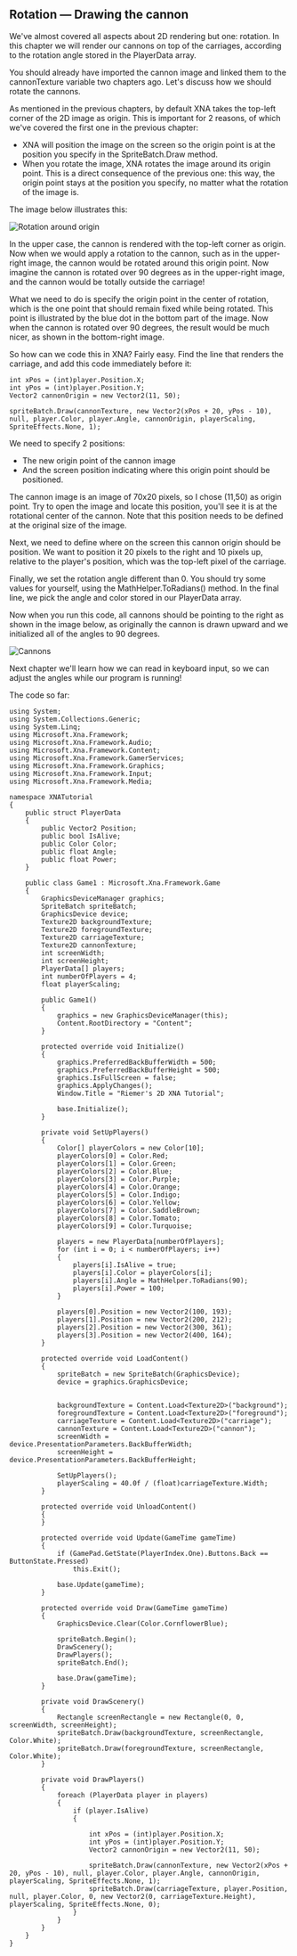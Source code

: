 ## Rotation — Drawing the cannon
We've almost covered all aspects about 2D rendering but one: rotation. In this chapter we will render our cannons on top of the carriages, according to the rotation angle stored in the PlayerData array.

You should already have imported the cannon image and linked them to the cannonTexture variable two chapters ago. Let's discuss how we should rotate the cannons.

As mentioned in the previous chapters, by default XNA takes the top-left corner of the 2D image as origin. This is important for 2 reasons, of which we've covered the first one in the previous chapter:

- XNA will position the image on the screen so the origin point is at the position you specify in the SpriteBatch.Draw method.
- When you rotate the image, XNA rotates the image around its origin point. This is a direct consequence of the previous one: this way, the origin point stays at the position you specify, no matter what the rotation of the image is.

The image below illustrates this:

![Rotation around origin](images/Riemer/2DSeries1/rotation_around_origin.jpg "Rotation around origin")

In the upper case, the cannon is rendered with the top-left corner as origin. Now when we would apply a rotation to the cannon, such as in the upper-right image, the cannon would be rotated around this origin point. Now imagine the cannon is rotated over 90 degrees as in the upper-right image, and the cannon would be totally outside the carriage!

What we need to do is specify the origin point in the center of rotation, which is the one point that should remain fixed while being rotated. This point is illustrated by the blue dot in the bottom part of the image. Now when the cannon is rotated over 90 degrees, the result would be much nicer, as shown in the bottom-right image.

So how can we code this in XNA? Fairly easy. Find the line that renders the carriage, and add this code immediately before it:

    int xPos = (int)player.Position.X;
    int yPos = (int)player.Position.Y;
    Vector2 cannonOrigin = new Vector2(11, 50);

    spriteBatch.Draw(cannonTexture, new Vector2(xPos + 20, yPos - 10), null, player.Color, player.Angle, cannonOrigin, playerScaling, SpriteEffects.None, 1);

We need to specify 2 positions:

- The new origin point of the cannon image
- And the screen position indicating where this origin point should be positioned.

The cannon image is an image of 70x20 pixels, so I chose (11,50) as origin point. Try to open the image and locate this position, you'll see it is at the rotational center of the cannon. Note that this position needs to be defined at the original size of the image.

Next, we need to define where on the screen this cannon origin should be position. We want to position it 20 pixels to the right and 10 pixels up, relative to the player's position, which was the top-left pixel of the carriage.

Finally, we set the rotation angle different than 0. You should try some values for yourself, using the MathHelper.ToRadians() method. In the final line, we pick the angle and color stored in our PlayerData array.

Now when you run this code, all cannons should be pointing to the right as shown in the image below, as originally the cannon is drawn upward and we initialized all of the angles to 90 degrees.

![Cannons](images/Riemer/2DSeries1/cannons.jpg "Cannons")

Next chapter we'll learn how we can read in keyboard input, so we can adjust the angles while our program is running!

The code so far:

    using System;
    using System.Collections.Generic;
    using System.Linq;
    using Microsoft.Xna.Framework;
    using Microsoft.Xna.Framework.Audio;
    using Microsoft.Xna.Framework.Content;
    using Microsoft.Xna.Framework.GamerServices;
    using Microsoft.Xna.Framework.Graphics;
    using Microsoft.Xna.Framework.Input;
    using Microsoft.Xna.Framework.Media;

    namespace XNATutorial
    {
        public struct PlayerData
        {
            public Vector2 Position;
            public bool IsAlive;
            public Color Color;
            public float Angle;
            public float Power;
        }

        public class Game1 : Microsoft.Xna.Framework.Game
        {
            GraphicsDeviceManager graphics;
            SpriteBatch spriteBatch;
            GraphicsDevice device;
            Texture2D backgroundTexture;
            Texture2D foregroundTexture;
            Texture2D carriageTexture;
            Texture2D cannonTexture;
            int screenWidth;
            int screenHeight;
            PlayerData[] players;
            int numberOfPlayers = 4;
            float playerScaling;

            public Game1()
            {
                graphics = new GraphicsDeviceManager(this);
                Content.RootDirectory = "Content";
            }

            protected override void Initialize()
            {
                graphics.PreferredBackBufferWidth = 500;
                graphics.PreferredBackBufferHeight = 500;
                graphics.IsFullScreen = false;
                graphics.ApplyChanges();
                Window.Title = "Riemer's 2D XNA Tutorial";

                base.Initialize();
            }

            private void SetUpPlayers()
            {
                Color[] playerColors = new Color[10];
                playerColors[0] = Color.Red;
                playerColors[1] = Color.Green;
                playerColors[2] = Color.Blue;
                playerColors[3] = Color.Purple;
                playerColors[4] = Color.Orange;
                playerColors[5] = Color.Indigo;
                playerColors[6] = Color.Yellow;
                playerColors[7] = Color.SaddleBrown;
                playerColors[8] = Color.Tomato;
                playerColors[9] = Color.Turquoise;

                players = new PlayerData[numberOfPlayers];
                for (int i = 0; i < numberOfPlayers; i++)
                {
                    players[i].IsAlive = true;
                    players[i].Color = playerColors[i];
                    players[i].Angle = MathHelper.ToRadians(90);
                    players[i].Power = 100;
                }

                players[0].Position = new Vector2(100, 193);
                players[1].Position = new Vector2(200, 212);
                players[2].Position = new Vector2(300, 361);
                players[3].Position = new Vector2(400, 164);
            }

            protected override void LoadContent()
            {
                spriteBatch = new SpriteBatch(GraphicsDevice);
                device = graphics.GraphicsDevice;


                backgroundTexture = Content.Load<Texture2D>("background");
                foregroundTexture = Content.Load<Texture2D>("foreground");
                carriageTexture = Content.Load<Texture2D>("carriage");
                cannonTexture = Content.Load<Texture2D>("cannon");
                screenWidth = device.PresentationParameters.BackBufferWidth;
                screenHeight = device.PresentationParameters.BackBufferHeight;

                SetUpPlayers();
                playerScaling = 40.0f / (float)carriageTexture.Width;
            }

            protected override void UnloadContent()
            {
            }

            protected override void Update(GameTime gameTime)
            {
                if (GamePad.GetState(PlayerIndex.One).Buttons.Back == ButtonState.Pressed)
                    this.Exit();

                base.Update(gameTime);
            }

            protected override void Draw(GameTime gameTime)
            {
                GraphicsDevice.Clear(Color.CornflowerBlue);

                spriteBatch.Begin();
                DrawScenery();
                DrawPlayers();
                spriteBatch.End();

                base.Draw(gameTime);
            }

            private void DrawScenery()
            {
                Rectangle screenRectangle = new Rectangle(0, 0, screenWidth, screenHeight);
                spriteBatch.Draw(backgroundTexture, screenRectangle, Color.White);
                spriteBatch.Draw(foregroundTexture, screenRectangle, Color.White);
            }

            private void DrawPlayers()
            {
                foreach (PlayerData player in players)
                {
                    if (player.IsAlive)
                    {

                        int xPos = (int)player.Position.X;
                        int yPos = (int)player.Position.Y;
                        Vector2 cannonOrigin = new Vector2(11, 50);

                        spriteBatch.Draw(cannonTexture, new Vector2(xPos + 20, yPos - 10), null, player.Color, player.Angle, cannonOrigin, playerScaling, SpriteEffects.None, 1);
                        spriteBatch.Draw(carriageTexture, player.Position, null, player.Color, 0, new Vector2(0, carriageTexture.Height), playerScaling, SpriteEffects.None, 0);
                    }
                }
            }
        }
    }